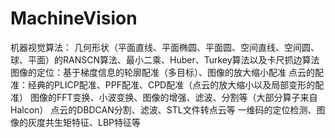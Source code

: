 # MachineVision
机器视觉算法：
  几何形状（平面直线、平面椭圆、平面圆、空间直线、空间圆、球、平面）的RANSCN算法、最小二乘、Huber、Turkey算法以及卡尺抓边算法
  图像的定位：基于梯度信息的轮廓配准（多目标）、图像的放大缩小配准
  点云的配准：经典的PLICP配准、PPF配准、CPD配准（点云的放大缩小以及局部变形的配准）
  图像的FFT变换、小波变换、图像的增强、滤波、分割等（大部分算子来自Halcon）
  点云的DBDCAN分割、滤波、STL文件转点云等
  一维码的定位检测、图像的灰度共生矩特征、LBP特征等
